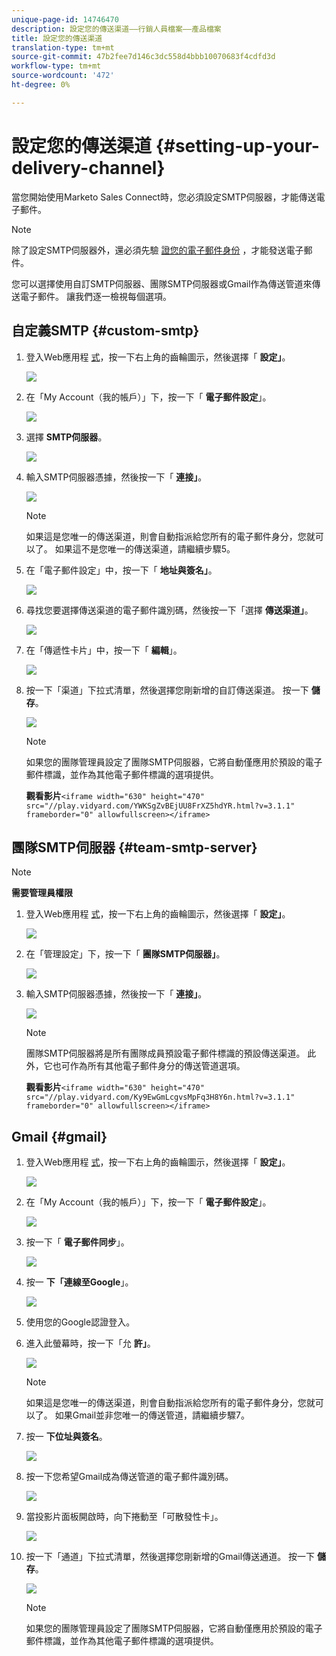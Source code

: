 ```yaml
---
unique-page-id: 14746470
description: 設定您的傳送渠道——行銷人員檔案——產品檔案
title: 設定您的傳送渠道
translation-type: tm+mt
source-git-commit: 47b2fee7d146c3dc558d4bbb10070683f4cdfd3d
workflow-type: tm+mt
source-wordcount: '472'
ht-degree: 0%

---
```



# 設定您的傳送渠道 {#setting-up-your-delivery-channel}

當您開始使用Marketo Sales Connect時，您必須設定SMTP伺服器，才能傳送電子郵件。

>[!NOTE]
>
>除了設定SMTP伺服器外，還必須先驗 [證您的電子郵件身份](http://docs.marketo.com/x/ewPh) ，才能發送電子郵件。

您可以選擇使用自訂SMTP伺服器、團隊SMTP伺服器或Gmail作為傳送管道來傳送電子郵件。 讓我們逐一檢視每個選項。

## 自定義SMTP {#custom-smtp}

1. 登入Web應用程 [式](http://toutapp.com/login)，按一下右上角的齒輪圖示，然後選擇「 **設定」**。

   ![](assets/one.png)

1. 在「My Account（我的帳戶）」下，按一下「 **電子郵件設定**」。

   ![](assets/two.png)

1. 選擇 **SMTP伺服器**。

   ![](assets/three.png)

1. 輸入SMTP伺服器憑據，然後按一下「 **連接」**。

   ![](assets/four.png)

   >[!NOTE]
   >
   >如果這是您唯一的傳送渠道，則會自動指派給您所有的電子郵件身分，您就可以了。 如果這不是您唯一的傳送渠道，請繼續步驟5。

1. 在「電子郵件設定」中，按一下「 **地址與簽名」**。

   ![](assets/five.png)

1. 尋找您要選擇傳送渠道的電子郵件識別碼，然後按一下「選擇 **傳送渠道」**。

   ![](assets/six.png)

1. 在「傳遞性卡片」中，按一下「 **編輯**」。

   ![](assets/seven-new.png)

1. 按一下「渠道」下拉式清單，然後選擇您剛新增的自訂傳送渠道。 按一下 **儲存**。

   ![](assets/eight-new.png)

   >[!NOTE]
   >
   >如果您的團隊管理員設定了團隊SMTP伺服器，它將自動僅應用於預設的電子郵件標識，並作為其他電子郵件標識的選項提供。

   **觀看影片**`<iframe width="630" height="470" src="//play.vidyard.com/YWKSgZvBEjUU8FrXZ5hdYR.html?v=3.1.1" frameborder="0" allowfullscreen></iframe>`

## 團隊SMTP伺服器 {#team-smtp-server}

>[!NOTE]
>
>**需要管理員權限**

1. 登入Web應用程 [式](http://toutapp.com/login)，按一下右上角的齒輪圖示，然後選擇「 **設定」**。

   ![](assets/nine.png)

1. 在「管理設定」下，按一下「 **團隊SMTP伺服器」**。

   ![](assets/ten.png)

1. 輸入SMTP伺服器憑據，然後按一下「 **連接」**。

   ![](assets/eleven.png)

   >[!NOTE]
   >
   >團隊SMTP伺服器將是所有團隊成員預設電子郵件標識的預設傳送渠道。 此外，它也可作為所有其他電子郵件身分的傳送管道選項。

   **觀看影片**`<iframe width="630" height="470" src="//play.vidyard.com/Ky9EwGmLcgvsMpFq3H8Y6n.html?v=3.1.1" frameborder="0" allowfullscreen></iframe>`

## Gmail {#gmail}

1. 登入Web應用程 [式](http://toutapp.com/login)，按一下右上角的齒輪圖示，然後選擇「 **設定」**。

   ![](assets/twelve.png)

1. 在「My Account（我的帳戶）」下，按一下「 **電子郵件設定**」。

   ![](assets/thirteen.png)

1. 按一下「 **電子郵件同步**」。

   ![](assets/fourteen.png)

1. 按一 **下「連線至Google**」。

   ![](assets/fifteen.png)

1. 使用您的Google認證登入。
1. 進入此螢幕時，按一下「允 **許」**。

   ![](assets/sixteen.png)

   >[!NOTE]
   >
   >如果這是您唯一的傳送渠道，則會自動指派給您所有的電子郵件身分，您就可以了。 如果Gmail並非您唯一的傳送管道，請繼續步驟7。

1. 按一 **下位址與簽名**。

   ![](assets/seventeen.png)

1. 按一下您希望Gmail成為傳送管道的電子郵件識別碼。

   ![](assets/eighteen.png)

1. 當投影片面板開啟時，向下捲動至「可散發性卡」。

   ![](assets/nineteen.png)

1. 按一下「通道」下拉式清單，然後選擇您剛新增的Gmail傳送通道。 按一下 **儲存**。

   ![](assets/twenty.png)

   >[!NOTE]
   >
   >如果您的團隊管理員設定了團隊SMTP伺服器，它將自動僅應用於預設的電子郵件標識，並作為其他電子郵件標識的選項提供。

